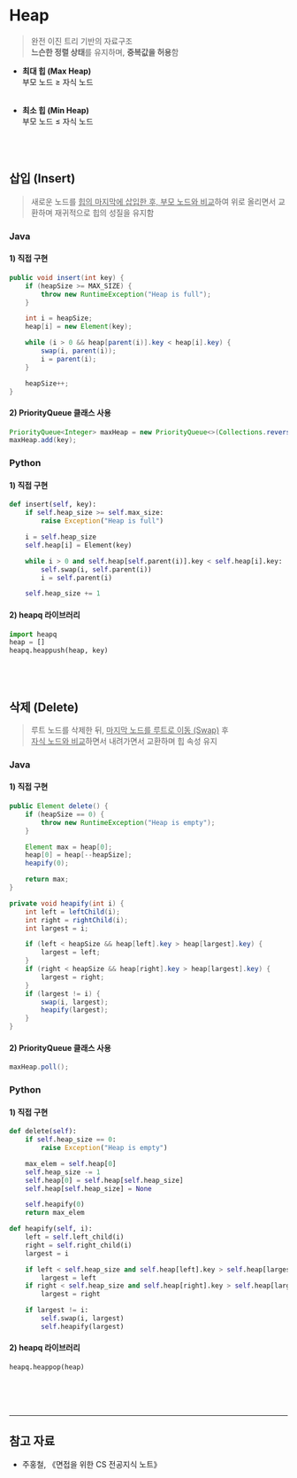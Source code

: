 # Heap

> 완전 이진 트리 기반의 자료구조\
> **느슨한 정렬 상태**를 유지하며, **중복값을 허용**함

- **최대 힙 (Max Heap)**\
  부모 노드 ≥ 자식 노드
  </br></br>
- **최소 힙 (Min Heap)**\
  부모 노드 ≤ 자식 노드

  </br>
  </br>

## 삽입 (Insert)

> 새로운 노드를 <u>힙의 마지막에 삽입한 후, 부모 노드와 비교</u>하여 위로 올리면서 교환하며 재귀적으로 힙의 성질을 유지함

### Java

#### 1) 직접 구현

```java
public void insert(int key) {
    if (heapSize >= MAX_SIZE) {
        throw new RuntimeException("Heap is full");
    }

    int i = heapSize;
    heap[i] = new Element(key);

    while (i > 0 && heap[parent(i)].key < heap[i].key) {
        swap(i, parent(i));
        i = parent(i);
    }

    heapSize++;
}
```

#### 2) PriorityQueue 클래스 사용

```java
PriorityQueue<Integer> maxHeap = new PriorityQueue<>(Collections.reverseOrder());
maxHeap.add(key);
```

### Python

#### 1) 직접 구현

```python
def insert(self, key):
    if self.heap_size >= self.max_size:
        raise Exception("Heap is full")

    i = self.heap_size
    self.heap[i] = Element(key)

    while i > 0 and self.heap[self.parent(i)].key < self.heap[i].key:
        self.swap(i, self.parent(i))
        i = self.parent(i)

    self.heap_size += 1
```

#### 2) heapq 라이브러리

```python
import heapq
heap = []
heapq.heappush(heap, key)
```

  </br>
  </br>

## 삭제 (Delete)

> 루트 노드를 삭제한 뒤, <u>마지막 노드를 루트로 이동 (Swap)</u> 후\
> <u>자식 노드와 비교</u>하면서 내려가면서 교환하며 힙 속성 유지

### Java

#### 1) 직접 구현

```java
public Element delete() {
    if (heapSize == 0) {
        throw new RuntimeException("Heap is empty");
    }

    Element max = heap[0];
    heap[0] = heap[--heapSize];
    heapify(0);

    return max;
}

private void heapify(int i) {
    int left = leftChild(i);
    int right = rightChild(i);
    int largest = i;

    if (left < heapSize && heap[left].key > heap[largest].key) {
        largest = left;
    }
    if (right < heapSize && heap[right].key > heap[largest].key) {
        largest = right;
    }
    if (largest != i) {
        swap(i, largest);
        heapify(largest);
    }
}
```

#### 2) PriorityQueue 클래스 사용

```java
maxHeap.poll();
```

### Python

#### 1) 직접 구현

```python
def delete(self):
    if self.heap_size == 0:
        raise Exception("Heap is empty")

    max_elem = self.heap[0]
    self.heap_size -= 1
    self.heap[0] = self.heap[self.heap_size]
    self.heap[self.heap_size] = None

    self.heapify(0)
    return max_elem

def heapify(self, i):
    left = self.left_child(i)
    right = self.right_child(i)
    largest = i

    if left < self.heap_size and self.heap[left].key > self.heap[largest].key:
        largest = left
    if right < self.heap_size and self.heap[right].key > self.heap[largest].key:
        largest = right

    if largest != i:
        self.swap(i, largest)
        self.heapify(largest)
```

#### 2) heapq 라이브러리

```python
heapq.heappop(heap)
```

</br> </br> </br>

---

## 참고 자료

- 주홍철, 《면접을 위한 CS 전공지식 노트》
